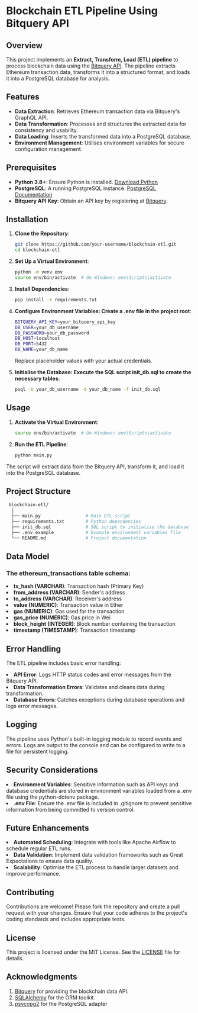 # Blockchain ETL Pipeline Using Bitquery API

## Overview

This project implements an **Extract, Transform, Load (ETL) pipeline** to process blockchain data using the [Bitquery API](https://graphql.bitquery.io/). The pipeline extracts Ethereum transaction data, transforms it into a structured format, and loads it into a PostgreSQL database for analysis.

## Features

- **Data Extraction**: Retrieves Ethereum transaction data via Bitquery's GraphQL API.
- **Data Transformation**: Processes and structures the extracted data for consistency and usability.
- **Data Loading**: Inserts the transformed data into a PostgreSQL database.
- **Environment Management**: Utilises environment variables for secure configuration management.

## Prerequisites

- **Python 3.8+**: Ensure Python is installed. [Download Python](https://www.python.org/downloads/)
- **PostgreSQL**: A running PostgreSQL instance. [PostgreSQL Documentation](https://www.postgresql.org/docs/)
- **Bitquery API Key**: Obtain an API key by registering at [Bitquery](https://bitquery.io/).

## Installation

1. **Clone the Repository**:
   ```bash
   git clone https://github.com/your-username/blockchain-etl.git
   cd blockchain-etl
    ```
2. **Set Up a Virtual Environment**:
   ```bash
   python -m venv env
   source env/bin/activate  # On Windows: env\Scripts\activate
    ```
3. **Install Dependencies**:
   ```bash
   pip install -r requirements.txt
     ```
4. **Configure Environment Variables: Create a .env file in the project root**:
   ```bash
   BITQUERY_API_KEY=your_bitquery_api_key
   DB_USER=your_db_username
   DB_PASSWORD=your_db_password
   DB_HOST=localhost
   DB_PORT=5432
   DB_NAME=your_db_name
    ```
   Replace placeholder values with your actual credentials.
   
6.  **Initialise the Database: Execute the SQL script init_db.sql to create the necessary tables**:
    ```bash
    psql -U your_db_username -d your_db_name -f init_db.sql
     ```

## Usage
1. **Activate the Virtual Environment**:
   ```bash
   source env/bin/activate  # On Windows: env\Scripts\activate
    ```
2. **Run the ETL Pipeline**:
   ```bash
   python main.py
    ```
The script will extract data from the Bitquery API, transform it, and load it into the PostgreSQL database.

## Project Structure
   ```bash
    blockchain-etl/
     │
     ├── main.py                 # Main ETL script
     ├── requirements.txt        # Python dependencies
     ├── init_db.sql             # SQL script to initialise the database
     ├── .env.example            # Example environment variables file
     └── README.md               # Project documentation
   ```

## Data Model

### The ethereum_transactions table schema:

  <li><strong>tx_hash (VARCHAR)</strong>: Transaction hash (Primary Key) </li>
  <li><strong>from_address (VARCHAR)</strong>: Sender's address </li>
  <li><strong>to_address (VARCHAR)</strong>: Receiver's address </li>
  <li><strong>value (NUMERIC)</strong>: Transaction value in Ether </li>
  <li><strong>gas (NUMERIC)</strong>: Gas used for the transaction </li>
  <li><strong>gas_price (NUMERIC)</strong>: Gas price in Wei </li>
  <li><strong>block_height (INTEGER)</strong>: Block number containing the transaction </li>
  <li><strong>timestamp (TIMESTAMP)</strong>: Transaction timestamp </li>

## Error Handling
The ETL pipeline includes basic error handling:
<li><strong>API Error</strong>: Logs HTTP status codes and error messages from the Bitquery API.</li>
<li><strong>Data Transformation Errors</strong>: Validates and cleans data during transformation.</li>
<li><strong>Database Errors</strong>: Catches exceptions during database operations and logs error messages.</li>

## Logging
The pipeline uses Python's built-in logging module to record events and errors. Logs are output to the console and can be configured to write to a file for persistent logging.

## Security Considerations
<li><strong>Environment Variables</strong>: Sensitive information such as API keys and database credentials are stored in environment variables loaded from a .env file using the python-dotenv package.</li>
<li><strong>.env File</strong>: Ensure the .env file is included in .gitignore to prevent sensitive information from being committed to version control.</li>

## Future Enhancements
<li><strong>Automated Scheduling</strong>: Integrate with tools like Apache Airflow to schedule regular ETL runs.
<li><strong>Data Validation</strong>: Implement data validation frameworks such as Great Expectations to ensure data quality.
<li><strong>Scalability</strong>: Optimise the ETL process to handle larger datasets and improve performance.
  
## Contributing
Contributions are welcome! Please fork the repository and create a pull request with your changes. Ensure that your code adheres to the project's coding standards and includes appropriate tests.

## License
This project is licensed under the MIT License. See the [LICENSE]() file for details.

## Acknowledgments
1. [Bitquery](https://bitquery.io/) for providing the blockchain data API.
2. [SQLAlchemy](https://www.sqlalchemy.org/) for the ORM toolkit.
3. [psycopg2](https://pypi.org/project/psycopg2/) for the PostgreSQL adapter
